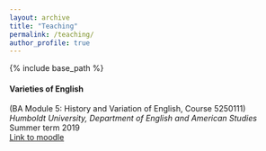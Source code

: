 ```yaml
---
layout: archive
title: "Teaching"
permalink: /teaching/
author_profile: true
---
```


{% include base_path %}

#### Varieties of English  
(BA Module 5: History and Variation of English, Course 5250111)  
_Humboldt University, Department of English and American Studies_  
Summer term 2019  
[Link to moodle](https://moodle.hu-berlin.de/course/view.php?id=87118)
